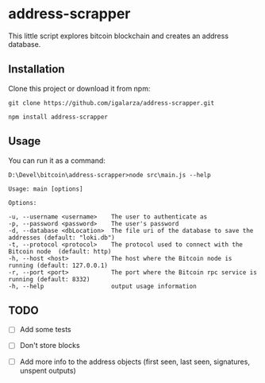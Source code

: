 
# address-scrapper

This little script explores bitcoin blockchain and creates an address database.

## Installation

Clone this project or download it from npm:

`git clone https://github.com/igalarza/address-scrapper.git`

`npm install address-scrapper`

## Usage

You can run it as a command:

    D:\Devel\bitcoin\address-scrapper>node src\main.js --help

    Usage: main [options]

    Options:

    -u, --username <username>    The user to authenticate as
    -p, --password <password>    The user's password
    -d, --database <dbLocation>  The file uri of the database to save the addresses (default: "loki.db")
    -t, --protocol <protocol>    The protocol used to connect with the Bitcoin node  (default: http)
    -h, --host <host>            The host where the Bitcoin node is running (default: 127.0.0.1)
    -r, --port <port>            The port where the Bitcoin rpc service is running (default: 8332)
    -h, --help                   output usage information

## TODO

- [ ] Add some tests
- [ ] Don't store blocks
- [ ] Add more info to the address objects (first seen, last seen, signatures, unspent outputs)


